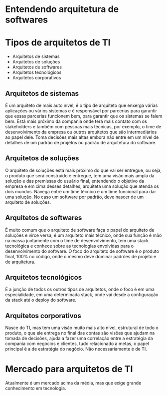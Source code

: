 # Entendendo arquitetura de softwares
###
# Tipos de arquitetos de TI
* Arquitetos de sistemas
* Arquitetos de soluções
* Arquitetos de softwares
* Arquitetos tecnológicos
* Arquitetos corporativos
  
## Arquitetos de sistemas
  É um arquiteto de mais auto nível, é o tipo de arquiteto que enxerga
  várias aplicações ou vários sistemas e é responsável por parcerias 
  para garantir que essas parcerias funcionem bem, para garantir que os
  sistemas se falem bem.
  Está mais próximo da compania onde terá mais contato com os stakeholders
  e também com pessoas mais técnicas, por exemplo, o time de desenvolvimento
  da empresa ou outros arquitetos que são intermediários ao papel dele.
  Toma decisões mais altas embora não entre em um nível de detalhes de um
  padrão de projetos ou padrão de arquitetura do software.

## Arquitetos de soluções
  O arquiteto de soluções está mais próximo do que vai ser entregue, ou seja,
  o produto que será construído e entregue, tem uma visão mais ampla da solução
  e das premissas do usuário final, entendendo o objetivo da empresa e em cima
  desses detalhes, arquiteta uma solução que atenda os dois mundos. Navega
  entre um time técnico e um time funcional para dar uma solução.
  No caso um software por padrão, deve nascer de um arquiteto de soluções.

## Arquitetos de softwares
  É muito comum que o arquiteto de software faça o papel do arquiteto de soluções
  e virce versa, é um arquiteto mais técnico, onde sua função é mão na massa
  juntamente com o time de desenvolvimento, tem uma stack tecnológica e conhece
  sobre as tecnologias envolvidas para o desenvolvimento do software. O foco
  do arquiteto de software é o produto final, 100% no código, onde o mesmo deve
  dominar padrões de projeto e de arquitetura.

## Arquitetos tecnológicos
  É a junção de todos os outros tipos de arquitetos, onde o foco é em uma especialidade,
  em uma determinada stack, onde vai desde a configuração da stack até o deploy do software.

## Arquitetos corporativos
  Nasce do TI, mas tem uma visão muito mais alto nível, estrutural de todo o produto, o que ele entrega no final das contas são visões que ajudam na tomada de decisões, ajuda a fazer uma correlação entre a estratégia da compania com negócios e clientes, tudo relacionado à metas, o papel principal é a de estratégia do negócio. Não necessariamente é de TI.

# Mercado para arquitetos de TI
  Atualmente é um mercado acima da média, mas que exige grande conhecimento em tecnologia.
  ###


